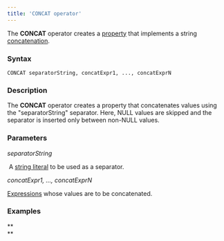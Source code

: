 ```yaml
---
title: 'CONCAT operator'
---
```


The **CONCAT** operator creates a [property](Properties.md) that implements a string [concatenation](String_operators_+_CONCAT_SUBSTRING.md).

### Syntax

    CONCAT separatorString, concatExpr1, ..., concatExprN

### Description

The **CONCAT** operator creates a property that concatenates values using the "separatorString" separator. Here, NULL values are skipped and the separator is inserted only between non-NULL values.

### Parameters

*separatorString*

 A [string literal](Literals.md#Literals-strliteral) to be used as a separator.

*concatExpr1, ..., concatExprN*

[Expressions](Expression.md) whose values are to be concatenated.

### Examples



**  
**

  
